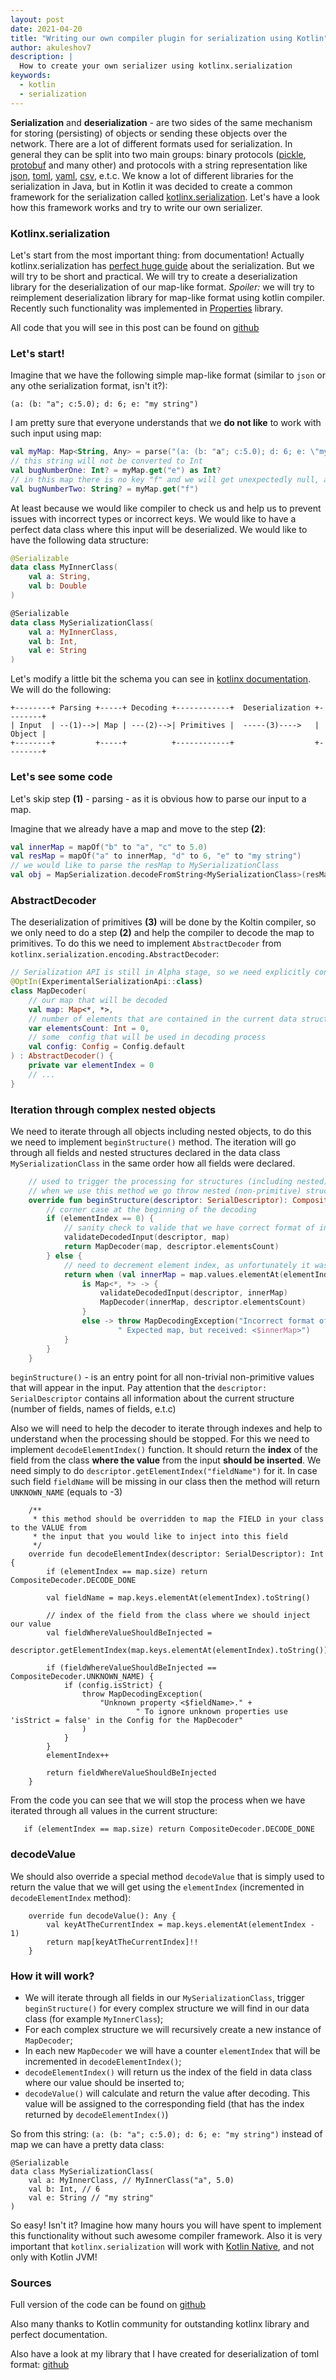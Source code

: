 ```yaml
---
layout: post
date: 2021-04-20
title: "Writing our own compiler plugin for serialization using Kotlin"
author: akuleshov7
description: |
  How to create your own serializer using kotlinx.serialization
keywords:
  - kotlin
  - serialization
---
```


**Serialization** and **deserialization** - are two sides of the same mechanism for storing (persisting)
of objects or sending these objects over the network. There are a lot of different formats used
for serialization. In general they can be split into two main groups: 
binary protocols ([pickle](https://docs.python.org/3/library/pickle.html), [protobuf](https://developers.google.com/protocol-buffers) and many other) 
and protocols with a string representation like [json](https://en.wikipedia.org/wiki/JSON),
[toml](https://toml.io/en/), [yaml](https://en.wikipedia.org/wiki/YAML),
[csv](https://en.wikipedia.org/wiki/Comma-separated_values), e.t.c. We know a lot of different libraries for the serialization in Java,
but in Kotlin it was decided to create a common framework for the serialization
called [kotlinx.serialization](https://github.com/Kotlin/kotlinx.serialization). 
Let's have a look how this framework works and try to write our own serializer. 
<!--more-->
  
### Kotlinx.serialization
Let's start from the most important thing: from documentation!
Actually kotlinx.serialization has [perfect huge guide](https://github.com/Kotlin/kotlinx.serialization/blob/master/docs/serialization-guide.md) about the serialization.
But we will try to be short and practical. We will try to create a deserialization library for the deserialization of our map-like format.
*Spoiler:* we will try to reimplement deserialization library for map-like format using kotlin compiler. Recently such functionality was implemented in [Properties](https://kotlin.github.io/kotlinx.serialization/kotlinx-serialization-properties/kotlinx-serialization-properties/kotlinx.serialization.properties/-properties/index.html) library.

All code that you will see in this post can be found on [github](https://github.com/akuleshov7/kotlinx-serialization-map)

### Let's start!

Imagine that we have the following simple map-like format (similar to `json` or any othe serialization format, isn't it?):
```text
(a: (b: "a"; c:5.0); d: 6; e: "my string")
```   

I am pretty sure that everyone understands that we **do not like** to work with such input using map:
```kotlin
val myMap: Map<String, Any> = parse("(a: (b: "a"; c:5.0); d: 6; e: \"my string\")")
// this string will not be converted to Int
val bugNumberOne: Int? = myMap.get("e") as Int?
// in this map there is no key "f" and we will get unexpectedly null, also we will need to do casting of a type
val bugNumberTwo: String? = myMap.get("f")
```

At least because we would like compiler to check us and help us to prevent issues with
incorrect types or incorrect keys. We would like to have a perfect data class where
this input will be deserialized. We would like to have the following data structure:
```kotlin
@Serializable 
data class MyInnerClass(
    val a: String,
    val b: Double
) 

@Serializable 
data class MySerializationClass(
    val a: MyInnerClass,
    val b: Int,
    val e: String
)
```
 
Let's modify a little bit the schema you can see in [kotlinx documentation](https://github.com/Kotlin/kotlinx.serialization/blob/master/docs/basic-serialization.md#basics). 
We will do the following:

```text
+--------+ Parsing +-----+ Decoding +------------+  Deserialization +--------+
| Input  | --(1)-->| Map | ---(2)-->| Primitives |  -----(3)---->   | Object |
+--------+         +-----+          +------------+                  +--------+   
```

### Let's see some code
Let's skip step **(1)** - parsing - as it is obvious how to parse our input to a map. 

Imagine that we already have a map and move to the step **(2)**:
```kotlin
val innerMap = mapOf("b" to "a", "c" to 5.0)
val resMap = mapOf("a" to innerMap, "d" to 6, "e" to "my string")
// we would like to parse the resMap to MySerializationClass
val obj = MapSerialization.decodeFromString<MySerializationClass>(resMap)
```

### AbstractDecoder
The deserialization of primitives **(3)** will be done by the Koltin compiler, so we only need to do a step **(2)** and help the compiler
to decode the map to primitives. To do this we need to implement `AbstractDecoder` from `kotlinx.serialization.encoding.AbstractDecoder`:
```kotlin
// Serialization API is still in Alpha stage, so we need explicitly confirm that we understand what we are doing with the following annotation:
@OptIn(ExperimentalSerializationApi::class)
class MapDecoder(
    // our map that will be decoded
    val map: Map<*, *>, 
    // number of elements that are contained in the current data structure that we would like to deserialize
    var elementsCount: Int = 0, 
    // some  config that will be used in decoding process
    val config: Config = Config.default 
) : AbstractDecoder() {
    private var elementIndex = 0
    // ...
}
```

### Iteration through complex nested objects
We need to iterate through all objects including nested objects, to do this we need to implement `beginStructure()` method. 
The iteration will go through all fields and nested structures declared in the data class `MySerializationClass` in the same order how all fields were declared.

```kotlin
    // used to trigger the processing for structures (including nested)
    // when we use this method we go throw nested (non-primitive) structures IN THE CLASS
    override fun beginStructure(descriptor: SerialDescriptor): CompositeDecoder {
        // corner case at the beginning of the decoding
        if (elementIndex == 0) {
            // sanity check to valide that we have correct format of input
            validateDecodedInput(descriptor, map)
            return MapDecoder(map, descriptor.elementsCount)
        } else {
            // need to decrement element index, as unfortunately it was incremented in the iteration of `decodeElementIndex`
            return when (val innerMap = map.values.elementAt(elementIndex - 1)) {
                is Map<*, *> -> {
                    validateDecodedInput(descriptor, innerMap)
                    MapDecoder(innerMap, descriptor.elementsCount)
                }
                else -> throw MapDecodingException("Incorrect format of nested data provided." +
                        " Expected map, but received: <$innerMap>")
            }
        }
    }
``` 

`beginStructure()` - is an entry point for all non-trivial non-primitive values that will appear in the input.
Pay attention that the `descriptor: SerialDescriptor` contains all information about the current structure (number of fields, names of fields, e.t.c)

Also we will need to help the decoder to iterate through indexes and help to understand when the processing should be stopped. 
For this we need to implement `decodeElementIndex()` function. It should return the **index** of the field from the class
**where the value** from the input **should be inserted**. We need simply to do `descriptor.getElementIndex("fieldName")` for it.
In case such field `fieldName` will be missing in our class then the method will return `UNKNOWN_NAME` (equals to -3)

```
    /**
     * this method should be overridden to map the FIELD in your class to the VALUE from
     * the input that you would like to inject into this field
     */
    override fun decodeElementIndex(descriptor: SerialDescriptor): Int {
        if (elementIndex == map.size) return CompositeDecoder.DECODE_DONE

        val fieldName = map.keys.elementAt(elementIndex).toString()

        // index of the field from the class where we should inject our value
        val fieldWhereValueShouldBeInjected =
            descriptor.getElementIndex(map.keys.elementAt(elementIndex).toString())

        if (fieldWhereValueShouldBeInjected == CompositeDecoder.UNKNOWN_NAME) {
            if (config.isStrict) {
                throw MapDecodingException(
                    "Unknown property <$fieldName>." +
                            " To ignore unknown properties use 'isStrict = false' in the Config for the MapDecoder"
                )
            }
        }
        elementIndex++

        return fieldWhereValueShouldBeInjected
    }
```

From the code you can see that we will stop the process when we have iterated through all values in the current structure:
```
   if (elementIndex == map.size) return CompositeDecoder.DECODE_DONE
```

### decodeValue
We should also override a special method `decodeValue` that is simply used to return the value that we will
get using the `elementIndex` (incremented in `decodeElementIndex` method):
```
    override fun decodeValue(): Any {
        val keyAtTheCurrentIndex = map.keys.elementAt(elementIndex - 1)
        return map[keyAtTheCurrentIndex]!!
    }
```

### How it will work?
- We will iterate through all fields in our `MySerializationClass`,
trigger `beginStructure()` for every complex structure we will find in our data class (for example `MyInnerClass`);
- For each complex structure we will recursively create a new instance of `MapDecoder`;
- In each new `MapDecoder` we will have a counter `elementIndex` that will be incremented in `decodeElementIndex()`;
- `decodeElementIndex()` will return us the index of the field in data class where our value should be inserted to;
- `decodeValue()` will calculate and return the value after decoding. This value will be assigned to the
 corresponding field (that has the index returned by `decodeElementIndex()`)
 
So from this string: `(a: (b: "a"; c:5.0); d: 6; e: "my string")` instead of map we can have a pretty data class:
```
@Serializable 
data class MySerializationClass(
    val a: MyInnerClass, // MyInnerClass("a", 5.0)
    val b: Int, // 6
    val e: String // "my string"
)
```

So easy! Isn't it? Imagine how many hours you will have spent to implement this functionality without such awesome compiler framework. 
Also it is very important that `kotlinx.serialization` will work with [Kotlin Native](https://kotlinlang.org/docs/native-overview.html), and not only with Kotlin JVM!

### Sources
Full version of the code can be found on [github](https://github.com/akuleshov7/kotlinx-serialization-map/blob/main/src/mapSerializationMain/kotlin/com/akuleshov7/kotlinx/serialization/map/decoders/MapDecoder.kt)

Also many thanks to Kotlin community for outstanding kotlinx library and perfect documentation.

Also have a look at my library that I have created for deserialization of toml format: [github](https://github.com/akuleshov7/ktoml) 
